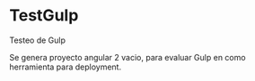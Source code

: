 # TestGulp
Testeo de Gulp 

Se genera proyecto angular 2 vacio, para evaluar Gulp en como herramienta para deployment.
